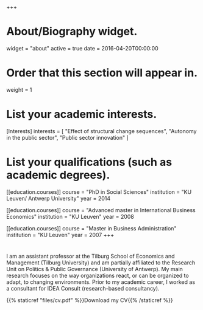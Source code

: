 +++
# About/Biography widget.
widget = "about"
active = true
date = 2016-04-20T00:00:00

# Order that this section will appear in.
weight = 1

# List your academic interests.
[Interests]
  interests = [
    "Effect of structural change sequences",
    "Autonomy in the public sector",
    "Public sector innovation"
  ]

# List your qualifications (such as academic degrees).
[[education.courses]]
  course = "PhD in Social Sciences"
  institution = "KU Leuven/ Antwerp University"
  year = 2014

[[education.courses]]
  course = "Advanced master in International Business Economics"
  institution = "KU Leuven"
  year = 2008

[[education.courses]]
  course = "Master in Business Administration"
  institution = "KU Leuven"
  year = 2007
+++

# 
I am an assistant professor at the Tilburg School of Economics and Management  (Tilburg University) and am partially affiliated to the Research Unit on Politics & Public Governance (University of Antwerp). My main research focuses on the way organizations react, or can be organized to adapt, to changing environments. Prior to my academic career, I worked as a consultant for IDEA Consult (research-based consultancy).

{{% staticref "files/cv.pdf" %}}Download my CV{{% /staticref %}}
